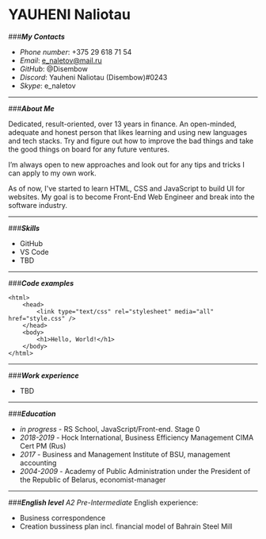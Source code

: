 # **YAUHENI Naliotau**


###***My Contacts***
+ *Phone number*:      +375 29 618 71 54
+ *Email*:             e_naletov@mail.ru
+ *GitHub*:            @Disembow
+ *Discord*:           Yauheni Naliotau (Disembow)#0243
+ *Skype*:             e_naletov

***

###***About Me***

Dedicated, result-oriented, over 13 years in finance. An open-minded, adequate and honest person that likes learning and using new languages and tech stacks. Try and figure out how to improve the bad things and take the good things on board for any future ventures.

I’m always open to new approaches and look out for any tips and tricks I can apply to my own work.

As of now, I've started to learn HTML, CSS and JavaScript to build UI for websites. My goal is to become Front-End Web Engineer and break into the software industry.

***

###***Skills***
+ GitHub
+ VS Code
+ TBD

***

###***Code examples***

```
<html>
	<head>
		<link type="text/css" rel="stylesheet" media="all" href="style.css" />
	</head>
	<body>
		<h1>Hello, World!</h1>
	</body>
</html>
```

***

###***Work experience***
+ TBD


***

###***Education***
+ *in progress* - RS School, JavaScript/Front-end. Stage 0
+ *2018-2019* - Hock International, Business Efficiency Management CIMA Cert PM (Rus)
+ *2017* - Business and Management Institute of BSU, management accounting
+ *2004-2009* - Academy of Public Administration under the President of the Republic of Belarus, economist-manager

***

###***English level***
*A2 Pre-Intermediate*
English experience:
+ Business correspondence
+ Creation bussiness plan incl. financial model of Bahrain Steel Mill